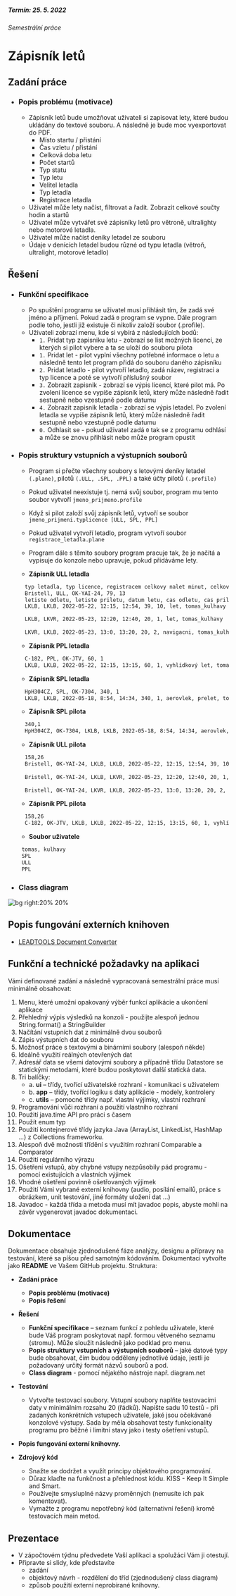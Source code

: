 ##### Termín: 25. 5. 2022 #####

###### Semestrální práce ######

# Zápisník letů

## Zadání práce

- ### **Popis problému (motivace)**
    - Zápisník letů bude umožňovat uživateli si zapisovat lety, které budou ukládány do textové souboru. A následně je bude moc vyexportovat do PDF.
      - Místo startu / přistání
      - Čas vzletu / přistání
      - Celková doba letu
      - Počet startů
      - Typ statu
      - Typ letu
      - Velitel letadla
      - Typ letadla
      - Registrace letadla 
    - Uživatel může lety načíst, filtrovat a řadit. Zobrazit celkové součty hodin a startů
    - Uživatel může vytvářet své zápisníky letů pro větroně, ultralighty nebo motorové letadla.
    - Uživatel může načíst deníky letadel ze souboru
    - Údaje v denících letadel budou různé od typu letadla (větroň, ultralight, motorové letadlo)
## Řešení

- ### **Funkční specifikace**
  - Po spuštění programu se uživatel musí přihlásit tím, že zadá své jméno a příjmení. Pokud zadá `0` program se vypne. Dále program podle toho, jestli již existuje či nikoliv založí soubor (.profile).
  - Uživateli zobrazí menu, kde si vybírá z následujících bodů:
    - `1.` Pridat typ zapisniku letu - zobrazí se list možných licencí, ze kterých si pilot vybere a ta se uloží do souboru pilota
    - `1.` Pridat let - pilot vyplní všechny potřebné informace o letu a následně tento let program přidá do souboru daného zápisníku
    - `2.` Pridat letadlo - pilot vytvoří letadlo, zadá název, registraci a typ licence a poté se vytvoří příslušný soubor
    - `3.` Zobrazit zapisnik - zobrazí se výpis licencí, které pilot má. Po zvolení licence se vypíše zápisník letů, který může následně řadit sestupně nebo vzestupně podle datumu
    - `4.` Zobrazit zapisnik letadla - zobrazí se výpis letadel. Po zvolení letadla se vypíše zápisník letů, který může následně řadit sestupně nebo vzestupně podle datumu
    - `0.` Odhlasit se - pokud uživatel zadá `0` tak se z programu odhlásí a může se znovu přihlásit nebo může program opustit
- ### **Popis struktury vstupních a výstupních souborů**
    - Program si přečte všechny soubory s letovými deníky letadel `(.plane)`, pilotů `(.ULL, .SPL, .PPL)` a také účty
      pilotů `(.profile)`
    - Pokud uživatel neexistuje tj. nemá svůj soubor, program mu tento soubor vytvoří `jmeno_prijmeno.profile`
    - Když si pilot založí svůj zápisník letů, vytvoří se soubor `jmeno_prijmeni.typlicence [ULL, SPL, PPL]`
    - Pokud uživatel vytvoří letadlo, program vytvoří soubor `registrace_letadla.plane`
    - Program dále s těmito soubory program pracuje tak, že je načítá a vypisuje do konzole nebo upravuje, pokud
      přidáváme lety.

    - **Zápisník ULL letadla**
  ``` txt
    typ letadla, typ licence, registracem celkovy nalet minut, celkovy pocet vzletu
    Bristell, ULL, OK-YAI-24, 79, 13
    letiste odletu, letiste priletu, datum letu, cas odletu, cas priletu, doba letu v minutach, pocet vzletu, poznamka, pilot
    LKLB, LKLB, 2022-05-22, 12:15, 12:54, 39, 10, let, tomas_kulhavy

    LKLB, LKVR, 2022-05-23, 12:20, 12:40, 20, 1, let, tomas_kulhavy
   
    LKVR, LKLB, 2022-05-23, 13:0, 13:20, 20, 2, navigacni, tomas_kulhavy
   ```

    - **Zápisník PPL letadla**
  ``` txt
    C-182, PPL, OK-JTV, 60, 1
    LKLB, LKLB, 2022-05-22, 12:15, 13:15, 60, 1, vyhlídkový let, tomas_kulhavy
   ```

    - **Zápisník SPL letadla**
  ``` txt
    HpH304CZ, SPL, OK-7304, 340, 1
    LKLB, LKLB, 2022-05-18, 8:54, 14:34, 340, 1, aerovlek, prelet, tomas_kulhavy
  ```
    - **Zápisník SPL pilota**
  ``` txt
    340,1
    HpH304CZ, OK-7304, LKLB, LKLB, 2022-05-18, 8:54, 14:34, aerovlek, 340, 1, prelet, tomas_kulhavy, SPL
  ```
    - **Zápisník ULL pilota**
  ``` txt
    158,26
    Bristell, OK-YAI-24, LKLB, LKLB, 2022-05-22, 12:15, 12:54, 39, 10, let, tomas_kulhavy, ULL
    
    Bristell, OK-YAI-24, LKLB, LKVR, 2022-05-23, 12:20, 12:40, 20, 1, let, tomas_kulhavy, ULL
    
    Bristell, OK-YAI-24, LKVR, LKLB, 2022-05-23, 13:0, 13:20, 20, 2, navigacni, tomas_kulhavy, ULL
  ```
    - **Zápisník PPL pilota**
  ``` txt
    158,26
    C-182, OK-JTV, LKLB, LKLB, 2022-05-22, 12:15, 13:15, 60, 1, vyhlídkový let, tomas_kulhavy, PPL
  ```
   
    - **Soubor uživatele**
   ``` txt
    tomas, kulhavy
    SPL
    ULL
    PPL
   ```

- ### **Class diagram**
![bg right:20% 20%](./diagram.svg)

## Popis fungování externích knihoven

- [LEADTOOLS Document Converter](https://www.leadtools.com/sdk/document/document-converter)

## Funkční a technické požadavky na aplikaci

Vámi definované zadání a následně vypracovaná semestrální práce musí minimálně obsahovat:

1. Menu, které umožní opakovaný výběr funkcí aplikácie a ukončení aplikace
2. Přehledný výpis výsledků na konzoli - použijte alespoň jednou String.format() a StringBuilder
3. Načítání vstupních dat z minimálně dvou souborů
4. Zápis výstupních dat do souboru
5. Možnosť práce s textovými a binárními soubory (alespoň někde)
6. Ideálně využití reálných otevřených dat
7. Adresář data se všemi datovými soubory a případně třídu Datastore se statickými metodami, které budou poskytovat
   další statická data.
8. Tri balíčky:
    - a.    **ui** – třídy, tvořící uživatelské rozhraní - komunikaci s uživatelem
    - b.    **app** – třídy, tvořící logiku s daty aplikácie - modely, kontrolery
    - c.    **utils** – pomocné třídy např. vlastní výjimky, vlastní rozhraní
9. Programování vůči rozhraní a použití vlastního rozhraní
10. Použití java.time API pro práci s časem
11. Použít enum typ
12. Použití kontejnerové třídy jazyka Java (ArrayList, LinkedList, HashMap ...) z Collections frameworku.
13. Alespoň dvě možnosti třídění s využitím rozhraní Comparable a Comparator
14. Použití regulárního výrazu
15. Ošetření vstupů, aby chybné vstupy nezpůsobily pád programu - pomocí existujících a vlastních výjimek
16. Vhodné ošetření povinně ošetřovaných výjimek
17. Použití Vámi vybrané externí knihovny (audio, posílání emailů, práce s obrázkem, unit testování, jiné formáty
    uložení dat ...)
18. Javadoc - každá třída a metoda musí mít javadoc popis, abyste mohli na závěr vygenerovat javadoc dokumentaci.

## Dokumentace

Dokumentace obsahuje zjednodušené fáze analýzy, designu a přípravy na testování, které sa píšou před samotným kódováním.
Dokumentaci vytvořte jako **README** ve Vašem GitHub projektu.
Struktura:

* **Zadání práce**
    - **Popis problému (motivace)**
    - **Popis řešení**
* **Řešení**
    - **Funkční specifikace** – seznam funkcí z pohledu uživatele, které bude Váš program poskytovat např. formou
      větveného seznamu (stromu). Může sloužit následně jako podklad pro menu.
    - **Popis struktury vstupních a výstupních souborů** – jaké datové typy bude obsahovat, čím budou odděleny
      jednotlivé údaje, jestli je požadovaný určitý formát názvů souborů a pod.
    - **Class diagram** - pomocí nějakého nástroje např. diagram.net
* **Testování**
    - Vytvořte testovací soubory. Vstupní soubory naplňte testovacími daty v minimálním rozsahu 20 (řádků). Napište sadu
      10 testů - při zadaných konkrétních vstupech uživatele, jaké jsou očekávané konzolové výstupy. Sada by měla
      obsahovat testy funkcionality programu pro běžné i limitní stavy jako i testy ošetření vstupů.
* **Popis fungování externí knihovny.**

* **Zdrojový kód**
    - Snažte se dodržet a využít principy objektového programování.
    - Důraz klaďte na funkčnost a přehlednost kódu. KISS - Keep It Simple and Smart.
    - Používejte smysluplné názvy proměnných (nemusíte ich pak komentovat).
    - Vymažte z programu nepotřebný kód (alternativní řešení) kromě testovacích main metod.

## Prezentace

- V zápočtovém týdnu předvedete Vaší aplikaci a spolužáci Vám ji otestují.
- Připravte si slidy, kde představíte
    - zadání
    - objektový návrh - rozdělení do tříd (zjednodušený class diagram)
    - způsob použití externí neprobírané knihovny.



